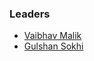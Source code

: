 ### Leaders

* [Vaibhav Malik](mailto:vaibhav.malik@owasp.org)
* [Gulshan Sokhi](mailto:gulshan.sokhi@owasp.org)
  
